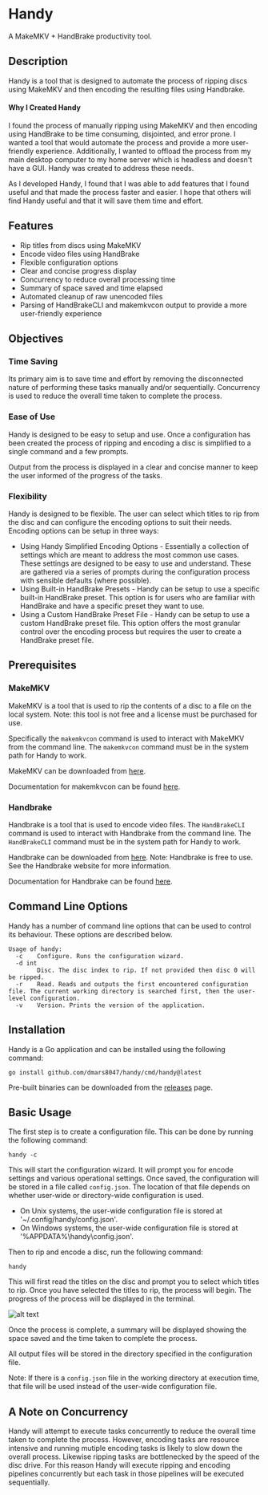 # Handy

A MakeMKV + HandBrake productivity tool.

## Description

Handy is a tool that is designed to automate the process of ripping discs using MakeMKV and then encoding the resulting files using Handbrake.

#### Why I Created Handy

I found the process of manually ripping using MakeMKV and then encoding using HandBrake to be time consuming, disjointed, and error prone. I wanted a tool that would automate the process and provide a more user-friendly experience. Additionally, I wanted to offload the process from my main desktop computer to my home server which is headless and doesn't have a GUI. Handy was created to address these needs.

As I developed Handy, I found that I was able to add features that I found useful and that made the process faster and easier. I hope that others will find Handy useful and that it will save them time and effort.

## Features

- Rip titles from discs using MakeMKV
- Encode video files using HandBrake
- Flexible configuration options
- Clear and concise progress display
- Concurrency to reduce overall processing time
- Summary of space saved and time elapsed
- Automated cleanup of raw unencoded files
- Parsing of HandBrakeCLI and makemkvcon output to provide a more user-friendly experience

## Objectives

### Time Saving

Its primary aim is to save time and effort by removing the disconnected nature of performing these tasks manually and/or sequentially. Concurrency is used to reduce the overall time taken to complete the process.

### Ease of Use

Handy is designed to be easy to setup and use. Once a configuration has been created the process of ripping and encoding a disc is simplified to a single command and a few prompts.

Output from the process is displayed in a clear and concise manner to keep the user informed of the progress of the tasks.

### Flexibility

Handy is designed to be flexible. The user can select which titles to rip from the disc and can configure the encoding options to suit their needs. Encoding options can be setup in three ways: 

- Using Handy Simplified Encoding Options - Essentially a collection of settings which are meant to address the most common use cases. These settings are designed to be easy to use and understand. These are gathered via a series of prompts during the configuration process with sensible defaults (where possible).
- Using Built-in HandBrake Presets - Handy can be setup to use a specific built-in HandBrake preset. This option is for users who are familiar with HandBrake and have a specific preset they want to use.
- Using a Custom HandBrake Preset File - Handy can be setup to use a custom HandBrake preset file. This option offers the most granular control over the encoding process but requires the user to create a HandBrake preset file.

## Prerequisites

### MakeMKV

MakeMKV is a tool that is used to rip the contents of a disc to a file on the local system. Note: this tool is not free and a license must be purchased for use.

Specifically the `makemkvcon` command is used to interact with MakeMKV from the command line. The `makemkvcon` command must be in the system path for Handy to work.

MakeMKV can be downloaded from [here](https://www.makemkv.com/).

Documentation for makemkvcon can be found [here](https://www.makemkv.com/developers/usage.txt).

### Handbrake

Handbrake is a tool that is used to encode video files. The `HandBrakeCLI` command is used to interact with Handbrake from the command line. The `HandBrakeCLI` command must be in the system path for Handy to work.

Handbrake can be downloaded from [here](https://handbrake.fr/). Note: Handbrake is free to use. See the Handbrake website for more information.

Documentation for Handbrake can be found [here](https://handbrake.fr/docs/en/latest/cli/cli-guide.html).

## Command Line Options

Handy has a number of command line options that can be used to control its behaviour. These options are described below.

```shell
Usage of handy:
  -c    Configure. Runs the configuration wizard.
  -d int
        Disc. The disc index to rip. If not provided then disc 0 will be ripped.
  -r    Read. Reads and outputs the first encountered configuration file. The current working directory is searched first, then the user-level configuration.
  -v    Version. Prints the version of the application.
```

## Installation

Handy is a Go application and can be installed using the following command:

```shell
go install github.com/dmars8047/handy/cmd/handy@latest
```

Pre-built binaries can be downloaded from the [releases](https://marshall-labs.com/handy/releases/latest) page.

## Basic Usage

The first step is to create a configuration file. This can be done by running the following command:

```shell
handy -c
```

This will start the configuration wizard. It will prompt you for encode settings and various operational settings. Once saved, the configuration will be stored in a file called `config.json`. The location of that file depends on whether user-wide or directory-wide configuration is used.

- On Unix systems, the user-wide configuration file is stored at '~/.config/handy/config.json'.
- On Windows systems, the user-wide configuration file is stored at '%APPDATA%\handy\config.json'.

Then to rip and encode a disc, run the following command:

```shell
handy
```

This will first read the titles on the disc and prompt you to select which titles to rip. Once you have selected the titles to rip, the process will begin. The progress of the process will be displayed in the terminal.

![alt text](https://github.com/dmars8047/handy/blob/develop/doc/handy_status.png?raw=true)

Once the process is complete, a summary will be displayed showing the space saved and the time taken to complete the process.

All output files will be stored in the directory specified in the configuration file.

Note: If there is a `config.json` file in the working directory at execution time, that file will be used instead of the user-wide configuration file.

## A Note on Concurrency

Handy will attempt to execute tasks concurrently to reduce the overall time taken to complete the process. However, encoding tasks are resource intensive and running mutiple encoding tasks is likely to slow down the overall process. Likewise ripping tasks are bottlenecked by the speed of the disc drive. For this reason Handy will execute ripping and encoding pipelines concurrently but each task in those pipelines will be executed sequentially.